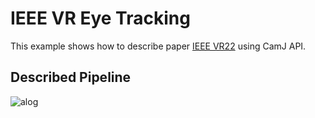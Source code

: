 # IEEE VR Eye Tracking

This example shows how to describe paper [IEEE VR22](https://horizon-lab.org/pubs/vr22.pdf) using 
CamJ API.

## Described Pipeline

![alog](https://user-images.githubusercontent.com/21286132/220165334-f2a24219-3349-43f2-b14c-bf9ae9afafaf.png)
